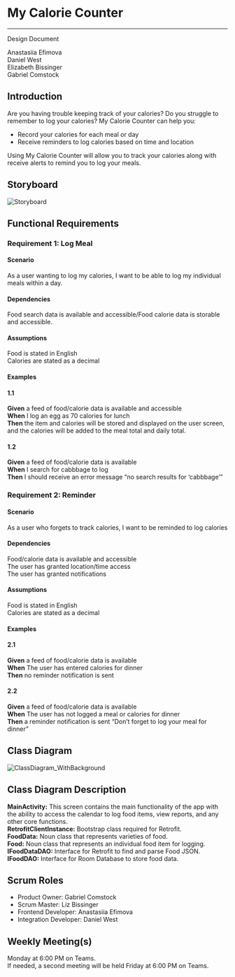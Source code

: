 # My Calorie Counter

---

Design Document

Anastasiia Efimova  
Daniel West  
Elizabeth Bissinger  
Gabriel Comstock  

## Introduction

Are you having trouble keeping track of your calories? Do you struggle to remember to log your calories? My Calorie Counter can help you:  

-	Record your calories for each meal or day  
-	Receive reminders to log calories based on time and location  

Using My Calorie Counter will allow you to track your calories along with receive alerts to remind you to log your meals.

## Storyboard

![Storyboard](https://user-images.githubusercontent.com/108550644/215225937-45d24529-db41-418a-a7ca-323b2c3297bf.png)

## Functional Requirements

### Requirement 1: Log Meal

#### Scenario
As a user wanting to log my calories, I want to be able to log my individual meals within a day.  

#### Dependencies
Food search data is available and accessible/Food calorie data is storable and accessible.  

#### Assumptions
Food is stated in English  
Calories are stated as a decimal  

#### Examples
#### 1.1
**Given** a feed of food/calorie data is available and accessible  
**When** I log an egg as 70 calories for lunch  
**Then** the item and calories will be stored and displayed on the user screen, and the calories will be added to the meal total and daily total.  

#### 1.2
**Given** a feed of food/calorie data is available  
**When** I search for cabbbage to log  
**Then** I should receive an error message “no search results for ‘cabbbage’”  

### Requirement 2: Reminder

#### Scenario
As a user who forgets to track calories, I want to be reminded to log calories  

#### Dependencies
Food/calorie data is available and accessible  
The user has granted location/time access  
The user has granted notifications  

#### Assumptions
Food is stated in English  
Calories are stated as a decimal  

#### Examples
#### 2.1
**Given** a feed of food/calorie data is available  
**When** The user has entered calories for dinner  
**Then** no reminder notification is sent  

#### 2.2
**Given** a feed of food/calorie data is available  
**When** The user has not logged a meal or calories for dinner  
**Then** a reminder notification is sent “Don’t forget to log your meal for dinner”  

## Class Diagram

![ClassDiagram_WithBackground](https://user-images.githubusercontent.com/77344568/215330455-7435a751-143e-4dd5-8784-15b68192f908.png)

## Class Diagram Description

**MainActivity:** This screen contains the main functionality of the app with the ability to access the calendar to log food items, view reports, and any other core functions.  
**RetrofitClientInstance:** Bootstrap class required for Retrofit.  
**FoodData:** Noun class that represents varieties of food.  
**Food:** Noun class that represents an individual food item for logging.  
**IFoodDataDAO:** Interface for Retrofit to find and parse Food JSON.  
**IFoodDAO:** Interface for Room Database to store food data.  

## Scrum Roles

- Product Owner: Gabriel Comstock  
- Scrum Master: Liz Bissinger  
- Frontend Developer: Anastasiia Efimova  
- Integration Developer: Daniel West  

## Weekly Meeting(s)

Monday at 6:00 PM on Teams.  
If needed, a second meeting will be held Friday at 6:00 PM on Teams.
